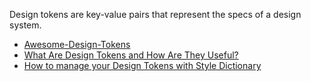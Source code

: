 

Design tokens are key-value pairs that represent the specs of a design system.




* [Awesome-Design-Tokens](https://github.com/sturobson/Awesome-Design-Tokens)
* [What Are Design Tokens and How Are They Useful?](https://www.michaelmang.dev/blog/introduction-to-design-tokens)
* [How to manage your Design Tokens with Style Dictionary](https://didoo.medium.com/how-to-manage-your-design-tokens-with-style-dictionary-98c795b938aa)
